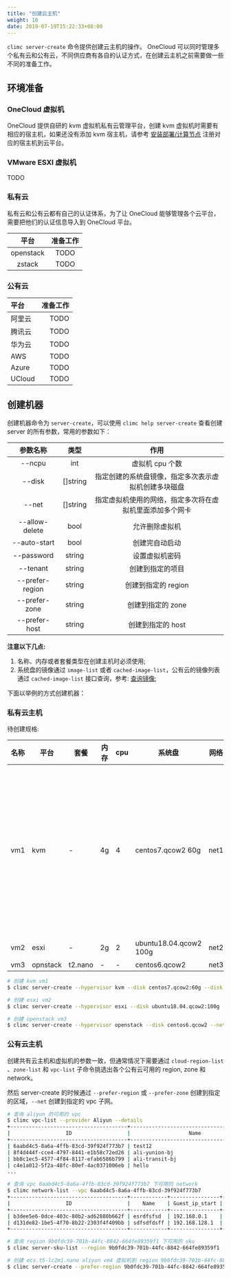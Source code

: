 ```yaml
---
title: "创建云主机"
weight: 10
date: 2019-07-19T15:22:33+08:00
---
```


`climc server-create` 命令提供创建云主机的操作。 OneCloud 可以同时管理多个私有云和公有云，不同供应商有各自的认证方式，在创建云主机之前需要做一些不同的准备工作。


## 环境准备

### OneCloud 虚拟机

OneCloud 提供自研的 kvm 虚拟机私有云管理平台，创建 kvm 虚拟机时需要有相应的宿主机，如果还没有添加 kvm 宿主机，请参考 [安装部署/计算节点](../../../setup/host/) 注册对应的宿主机到云平台。

### VMware ESXI 虚拟机

TODO

### 私有云

私有云和公有云都有自己的认证体系，为了让 OneCloud 能够管理各个云平台，需要把他们的认证信息导入到 OneCloud 平台。

| 平台      | 准备工作 |
|:---------:|:--------:|
| openstack | TODO     |
| zstack    | TODO     |

### 公有云

| 平台   | 准备工作 |
|:-------|---------:|
| 阿里云 | TODO     |
| 腾讯云 | TODO     |
| 华为云 | TODO     |
| AWS    | TODO     |
| Azure  | TODO     |
| UCloud | TODO     |

## 创建机器

创建机器命令为 `server-create`，可以使用 `climc help server-create` 查看创建 server 的所有参数，常用的参数如下：

|     参数名称    |   类型   |                           作用                           |
|:---------------:|:--------:|:--------------------------------------------------------:|
|      --ncpu     |    int   |                      虚拟机 cpu 个数                     |
|      --disk     | []string |   指定创建的系统盘镜像，指定多次表示虚拟机创建多块磁盘   |
|      --net      | []string | 指定虚拟机使用的网络，指定多次将在虚拟机里面添加多个网卡 |
|  --allow-delete |   bool   |                      允许删除虚拟机                      |
|   --auto-start  |   bool   |                      创建完自动启动                      |
|    --password   |  string  |                      设置虚拟机密码                      |
|     --tenant    |  string  |                     创建到指定的项目                     |
| --prefer-region |  string  |                    创建到指定的 region                   |
|  --prefer-zone  |  string  |                     创建到指定的 zone                    |
|  --prefer-host  |  string  |                     创建到指定的 host                    |


**注意以下几点:**

1. 名称、内存或者套餐类型在创建主机时必须使用;
2. 系统盘的镜像通过 `image-list` 或者 `cached-image-list`，公有云的镜像列表通过 `cached-image-list` 接口查询，参考: [查询镜像](../howto/image/query/);

下面以举例的方式创建机器：

### 私有云主机

待创建规格:

| 名称 | 平台     | 套餐    | 内存 | cpu | 系统盘                 | 网络 | 其他                                                                           |
|------|----------|---------|------|-----|------------------------|------|--------------------------------------------------------------------------------|
| vm1  | kvm      | -       | 4g   | 4   | centos7.qcow2 60g      | net1 | 2块数据盘， 一块100g ext4 挂载到 /opt，另外一块 50g xfs 挂载到 /data; 自动启动 |
| vm2  | esxi     | -       | 2g   | 2   | ubuntu18.04.qcow2 100g | net2 | 允许删除                                                                       |
| vm3  | opnstack | t2.nano | -    | -   | centos6.qcow2          | net3 | -                                                                              |

```bash
# 创建 kvm vm1
$ climc server-create --hypervisor kvm --disk centos7.qcow2:60g --disk 100g:ext4:/opt --disk 50g:xfs:/data --ncpu 4 --net net1 --auto-start vm1 4g

# 创建 esxi vm2
$ climc server-create --hypervisor esxi --disk ubuntu18.04.qcow2:100g --net net2 --ncpu 2 --allow-delete vm2 2g

# 创建 openstack vm3
$ climc server-create --hypervisor openstack --disk centos6.qcow2 --net net3 vm3 t2.nano
```

### 公有云主机

创建共有云主机和虚拟机的参数一致，但通常情况下需要通过 `cloud-region-list` 、`zone-list` 和 `vpc-list` 子命令挑选出各个公有云可用的 region, zone 和 network。

然后 server-create 的时候通过 `--prefer-region` 或 `--prefer-zone` 创建到指定的区域，`--net` 创建到指定的 vpc 子网。

```bash
# 查询 aliyun 的可用的 vpc
$ climc vpc-list --provider Aliyun --details
+--------------------------------------+-------------------------------------------+---------+-----------+--------------------------------------+------------+----------------+------------------------+
|                  ID                  |                   Name                    | Enabled |  Status   |            Cloudregion_Id            | Is_default |   Cidr_Block   |         Region         |
+--------------------------------------+-------------------------------------------+---------+-----------+--------------------------------------+------------+----------------+------------------------+
| 6aabd4c5-8a6a-4ffb-83cd-39f924f773b7 | test12                                    | false   | available | 9b0fdc39-701b-44fc-8842-664fe89359f1 | false      | 192.168.0.0/16 | 阿里云 华北2（北京）   |
| 8f4d444f-cce4-4797-8441-e1b58c72ed26 | ali-yunion-bj                             | false   | available | 9b0fdc39-701b-44fc-8842-664fe89359f1 | true       | 172.17.0.0/16  | 阿里云 华北2（北京）   |
| bb8c1ec5-4577-4f84-8117-efab6586b799 | ali-transit-bj                            | false   | available | 9b0fdc39-701b-44fc-8842-664fe89359f1 | false      | 10.0.0.0/8     | 阿里云 华北2（北京）   |
| c4e1a012-5f2a-48fc-80ef-4ac0371006eb | hello                                     | false   | available | dbbfea2f-8bf4-4676-8036-4ad6f6e6b1ea | false      | 10.0.0.0/8     | 阿里云 阿联酋（迪拜）  |
...

# 查询 vpc 6aabd4c5-8a6a-4ffb-83cd-39f924f773b7 下可用的 network
$ climc network-list --vpc 6aabd4c5-8a6a-4ffb-83cd-39f924f773b7
+--------------------------------------+------------+----------------+-----------------+---------------+--------------------------------------+-----------+--------------+-----------------+-------------+-----------+
|                  ID                  |    Name    | Guest_ip_start |  Guest_ip_end   | Guest_ip_mask |               wire_id                | is_public | public_scope |  guest_gateway  | server_type |  Status   |
+--------------------------------------+------------+----------------+-----------------+---------------+--------------------------------------+-----------+--------------+-----------------+-------------+-----------+
| b3dee5e6-0dce-403c-80b2-ad62880b662f | esrdfsfsd  | 192.168.0.1    | 192.168.127.252 | 17            | a421934d-9cb4-4163-85b9-ad0038e9cb89 | true      | system       | 192.168.127.254 | guest       | available |
| d131de82-1be5-4f70-8b22-2303f4f409bb | sdfsdfdsff | 192.168.128.1  | 192.168.255.252 | 17            | 8ccdbe42-0c62-456f-842d-bc279a5c2786 | true      | system       | 192.168.255.254 | guest       | available |
+--------------------------------------+------------+----------------+-----------------+---------------+--------------------------------------+-----------+--------------+-----------------+-------------+-----------+

# 查询 region 9b0fdc39-701b-44fc-8842-664fe89359f1 下可用的 sku
$ climc server-sku-list --region 9b0fdc39-701b-44fc-8842-664fe89359f1 --provider Aliyun

# 创建 ecs.t5-lc2m1.nano aliyun vm4 虚拟机到 region 9b0fdc39-701b-44fc-8842-664fe89359f1 的子网 b3dee5e6-0dce-403c-80b2-ad62880b662f
$ climc server-create --prefer-region 9b0fdc39-701b-44fc-8842-664fe89359f1 vm4 --hypervisor aliyun --net b3dee5e6-0dce-403c-80b2-ad62880b662f vm4 ecs.t5-lc2m1.nano
```

